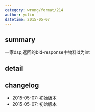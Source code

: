 ```yaml
---
category: wrong/format/214
author: yulin 
datetime: 2015-05-07
---
```


## summary

一家dsp,返回的bid-response中物料id为int

## detail


## changelog

- 2015-05-07: 初始版本
- 2015-05-07: 初始版本